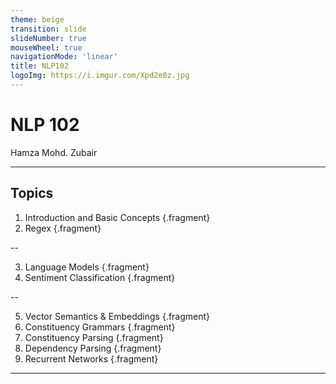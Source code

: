 ```yaml
---
theme: beige
transition: slide
slideNumber: true
mouseWheel: true
navigationMode: 'linear'
title: NLP102
logoImg: https://i.imgur.com/Xpd2e0z.jpg
---
```


# NLP 102

Hamza Mohd. Zubair

---

## Topics

1. Introduction and Basic Concepts {.fragment}
2. Regex {.fragment}

--

3. Language Models {.fragment}
4. Sentiment Classification {.fragment}

--

5. Vector Semantics & Embeddings {.fragment}
6. Constituency Grammars {.fragment}
7. Constituency Parsing {.fragment}
8. Dependency Parsing {.fragment}
9. Recurrent Networks {.fragment}

---